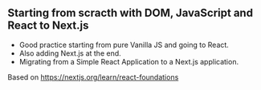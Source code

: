 ## Starting from scracth with DOM, JavaScript and React to Next.js

- Good practice starting from pure Vanilla JS and going to React.
- Also adding Next.js at the end.
- Migrating from a Simple React Application to a Next.js application.

Based on https://nextjs.org/learn/react-foundations